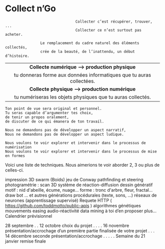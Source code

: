 # Collect n’Go
    
                                    Collecter c’est récupérer, trouver, ... 
                                    Collecter ce n’est surtout pas acheter.

                    Le remplacement du cadre naturel des éléments collectés, 
                    crée de la beauté, de l’inattendu, un début d’histoire.
|                                                                    | 
|:------------------------------------------------------------------:|
| **Collecte numérique —> production physique**                      |
|tu donneras forme aux données informatiques que tu auras collectées.|
| **Collecte physique —> production numérique**                      |
|tu numériseras les objets physiques que tu auras collectés.         |

```
Ton point de vue sera original et personnel.
Tu seras capable d’argumenter tes choix, 
de tenir un propos oralement, 
de discuter de ce qui émanera de ton travail.

Nous ne demandons pas de développer un aspect narratif, 
Nous ne demandons pas de développer un aspect ludique.

Nous voulons te voir explorer et intervenir dans le processus de numérisation 
Nous voulons te voir explorer et intervenir dans le processus de mise en formes
```

Voici une liste de techniques. 
Nous aimerions te voir aborder 2, 3 ou plus de celles-ci.

impression 3D
swarm (Boids)
jeu de Conway
pathfinding et steering
photogramétrie : scan 3D
système de réaction-diffusion
dessin génératif 
motif : nid d'abeille, écume, nuage...
forme : tronc d'arbre, fleur, fractal...
draw bot
… et autres générations procédurales (texte, sons, …)
réseaux de neurones (apprentissage supervisé)
Requete HTTP ( https://github.com/toddmotto/public-apis )
algorithmes génétiques
mouvements easing
audio-réactivité
data mining
à toi d’en 
proposer 
plus...
Calendrier prévisionnel

28 septembre
.
.
12 octobre
choix du projet
.
.
.
.
16 novembre
présentation/accrochage d’un première partie finalisée de votre projet
.
.
.
14 décembre
seconde présentation/accrochage
.
.
.
.
.
Semaine du 21 janvier
remise finale
